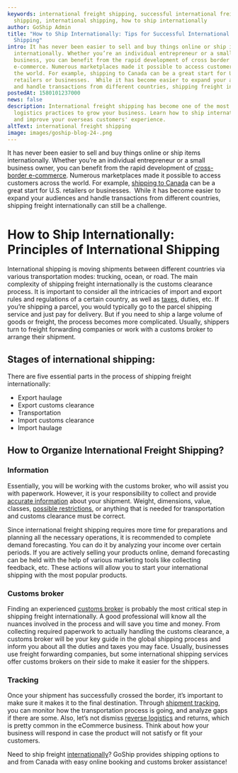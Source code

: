```yaml
---
keywords: international freight shipping, successful international freight
  shipping, international shipping, how to ship internationally
author: GoShip Admin
title: "How to Ship Internationally: Tips for Successful International Freight
  Shipping"
intro: It has never been easier to sell and buy things online or ship items
  internationally. Whether you’re an individual entrepreneur or a small
  business, you can benefit from the rapid development of cross border
  e-commerce. Numerous marketplaces made it possible to access customers across
  the world. For example, shipping to Canada can be a great start for U.S.
  retailers or businesses.  While it has become easier to expand your audiences
  and handle transactions from different countries, shipping freight internat
postedAt: 1580101237000
news: false
description: International freight shipping has become one of the most effective
  logistics practices to grow your business. Learn how to ship internationally
  and improve your overseas customers' experience.
altText: international freight shipping
image: images/goship-blog-24-.png
---
```

It has never been easier to sell and buy things online or ship items internationally. Whether you’re an individual entrepreneur or a small business owner, you can benefit from the rapid development of [cross-border e-commerce](https://www.goship.com/blog/cross-border-e-commerce-everything-you-need-to-know/). Numerous marketplaces made it possible to access customers across the world. For example, [shipping to Canada](https://www.goship.com/blog/shipping-to-canada-from-the-us/) can be a great start for U.S. retailers or businesses.  While it has become easier to expand your audiences and handle transactions from different countries, shipping freight internationally can still be a challenge.

# How to Ship Internationally: Principles of International Shipping

International shipping is moving shipments between different countries via various transportation modes: trucking, ocean, or road. The main complexity of shipping freight internationally is the customs clearance process. It is important to consider all the intricacies of import and export rules and regulations of a certain country, as well as [taxes](https://www.cbsa-asfc.gc.ca/menu-eng.html), duties, etc. If you’re shipping a parcel, you would typically go to the parcel shipping service and just pay for delivery. But if you need to ship a large volume of goods or freight, the process becomes more complicated. Usually, shippers turn to freight forwarding companies or work with a customs broker to arrange their shipment.

## Stages of international shipping:

There are five essential parts in the process of shipping freight internationally:

* Export haulage
* Export customs clearance
* Transportation
* Import customs clearance
* Import haulage

## How to Organize International Freight Shipping?



### Information

Essentially, you will be working with the customs broker, who will assist you with paperwork. However, it is your responsibility to collect and provide [accurate information](https://www.goship.com/blog/how-to-measure-your-freight-shipment-properly/) about your shipment. Weight, dimensions, value, classes, [possible restrictions](https://www.goship.com/posts/what-is-an-embargo-in-freight-shipping), or anything that is needed for transportation and customs clearance must be correct.

Since international freight shipping requires more time for preparations and planning all the necessary operations, it is recommended to complete demand forecasting. You can do it by analyzing your income over certain periods. If you are actively selling your products online, demand forecasting can be held with the help of various marketing tools like collecting feedback, etc. These actions will allow you to start your international shipping with the most popular products.

### Customs broker

Finding an experienced [customs broker](https://www.goship.com/posts/what-does-customs-broker-do-and-do-you-need-one) is probably the most critical step in shipping freight internationally. A good professional will know all the nuances involved in the process and will save you time and money. From collecting required paperwork to actually handling the customs clearance, a customs broker will be your key guide in the global shipping process and inform you about all the duties and taxes you may face. Usually, businesses use freight forwarding companies, but some international shipping services offer customs brokers on their side to make it easier for the shippers.

### Tracking

Once your shipment has successfully crossed the border, it’s important to make sure it makes it to the final destination. Through [shipment tracking](https://www.goship.com/posts/3-benefits-of-shipment-tracking), you can monitor how the transportation process is going, and analyze gaps if there are some. Also, let’s not dismiss [reverse logistics](https://www.goship.com/blog/how-to-increase-customer-loyalty-through-returns) and returns, which is pretty common in the eCommerce business. Think about how your business will respond in case the product will not satisfy or fit your customers. 



Need to ship freight [internationally](https://www.goship.com/shipping-services/international-shipping/)? GoShip provides shipping options to and from Canada with easy online booking and customs broker assistance!